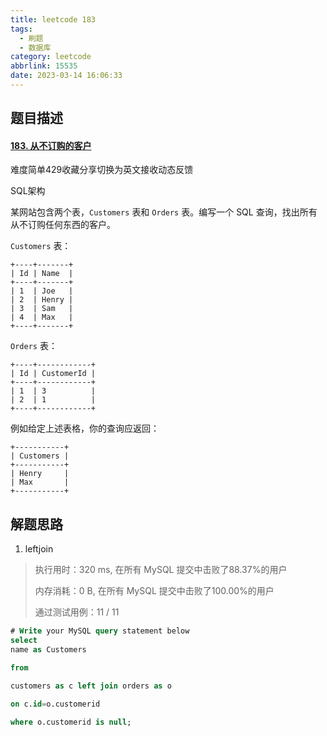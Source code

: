 ```yaml
---
title: leetcode 183
tags:
  - 刷题
  - 数据库
category: leetcode
abbrlink: 15535
date: 2023-03-14 16:06:33
---
```


## 题目描述

#### [183. 从不订购的客户](https://leetcode.cn/problems/customers-who-never-order/)

难度简单429收藏分享切换为英文接收动态反馈

SQL架构

某网站包含两个表，`Customers` 表和 `Orders` 表。编写一个 SQL 查询，找出所有从不订购任何东西的客户。

`Customers` 表：

```
+----+-------+
| Id | Name  |
+----+-------+
| 1  | Joe   |
| 2  | Henry |
| 3  | Sam   |
| 4  | Max   |
+----+-------+
```

`Orders` 表：

```
+----+------------+
| Id | CustomerId |
+----+------------+
| 1  | 3          |
| 2  | 1          |
+----+------------+
```

例如给定上述表格，你的查询应返回：

```
+-----------+
| Customers |
+-----------+
| Henry     |
| Max       |
+-----------+
```

## 解题思路

1. leftjoin

> 执行用时：320 ms, 在所有 MySQL 提交中击败了88.37%的用户
>
> 内存消耗：0 B, 在所有 MySQL 提交中击败了100.00%的用户
>
> 通过测试用例：11 / 11

```sql
# Write your MySQL query statement below
select
name as Customers

from

customers as c left join orders as o

on c.id=o.customerid

where o.customerid is null;


```

